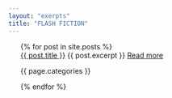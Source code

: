 ```yaml
---
layout: "exerpts"
title: "FLASH FICTION"
---
```


<ul>
  {% for post in site.posts %}
    <div class="story-summary">
      <a class = "post-title" href="{{ post.url }}">{{ post.title }}</a>
      {{ post.excerpt }}
      <a class = "post-link" href="{{ post.url }}">Read more</a>
      <p id="categories">{{ page.categories }}</p>
    </div>
  {% endfor %}
</ul>